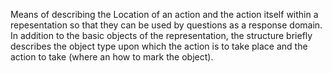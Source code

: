 Means of describing the Location of an action and the action itself within a repesentation so that they can be used by questions as a response domain. In addition to the basic objects of the representation, the structure briefly describes the object type upon which the action is to take place and the action to take (where an how to mark the object).